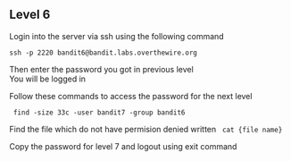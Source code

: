 ## Level 6
Login into the server via ssh using the following command

```
ssh -p 2220 bandit6@bandit.labs.overthewire.org
```
Then enter the password you got in previous level  
You will be logged in

Follow these commands to access the password for the next level
```
 find -size 33c -user bandit7 -group bandit6
```
 Find the file which do not have permision denied written 
 ``` cat {file name}```


Copy the password for level 7 and logout using exit command 
